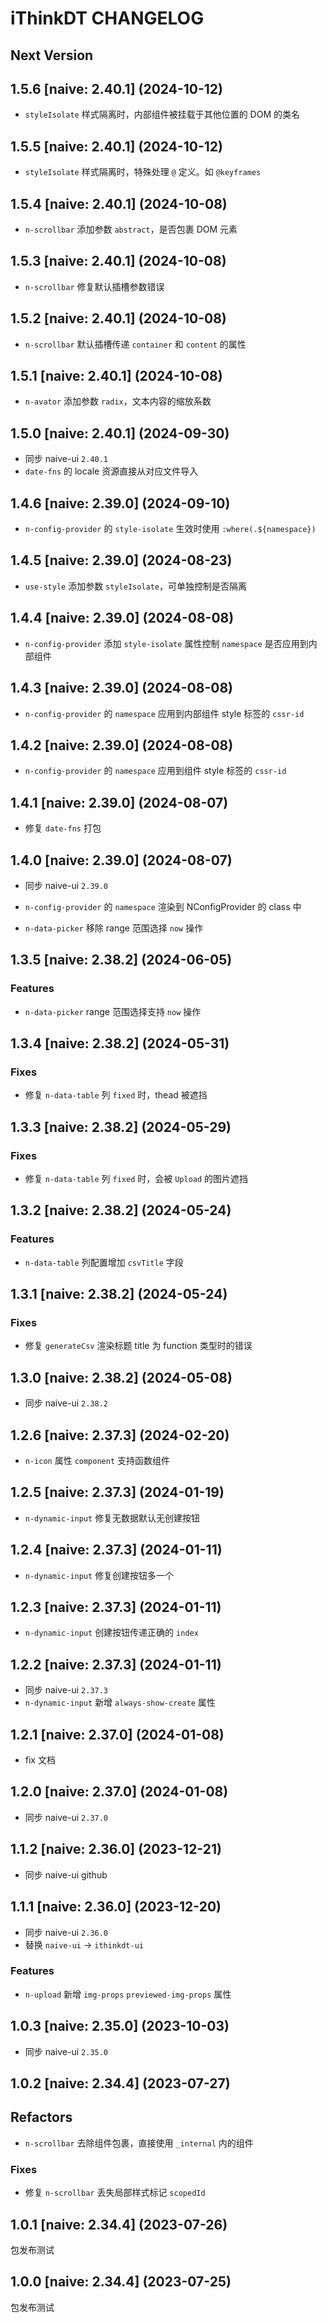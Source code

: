 # iThinkDT CHANGELOG

## Next Version

## 1.5.6 [naive: 2.40.1] (2024-10-12)

- `styleIsolate` 样式隔离时，内部组件被挂载于其他位置的 DOM 的类名

## 1.5.5 [naive: 2.40.1] (2024-10-12)

- `styleIsolate` 样式隔离时，特殊处理 `@` 定义。如 `@keyframes`

## 1.5.4 [naive: 2.40.1] (2024-10-08)

- `n-scrollbar` 添加参数 `abstract`，是否包裹 DOM 元素

## 1.5.3 [naive: 2.40.1] (2024-10-08)

- `n-scrollbar` 修复默认插槽参数错误

## 1.5.2 [naive: 2.40.1] (2024-10-08)

- `n-scrollbar` 默认插槽传递 `container` 和 `content` 的属性

## 1.5.1 [naive: 2.40.1] (2024-10-08)

- `n-avator` 添加参数 `radix`，文本内容的缩放系数

## 1.5.0 [naive: 2.40.1] (2024-09-30)

- 同步 naive-ui `2.40.1`
- `date-fns` 的 locale 资源直接从对应文件导入

## 1.4.6 [naive: 2.39.0] (2024-09-10)

- `n-config-provider` 的 `style-isolate` 生效时使用 `:where(.${namespace})`

## 1.4.5 [naive: 2.39.0] (2024-08-23)

- `use-style` 添加参数 `styleIsolate`，可单独控制是否隔离

## 1.4.4 [naive: 2.39.0] (2024-08-08)

- `n-config-provider` 添加 `style-isolate` 属性控制 `namespace` 是否应用到内部组件

## 1.4.3 [naive: 2.39.0] (2024-08-08)

- `n-config-provider` 的 `namespace` 应用到内部组件 style 标签的 `cssr-id`

## 1.4.2 [naive: 2.39.0] (2024-08-08)

- `n-config-provider` 的 `namespace` 应用到组件 style 标签的 `cssr-id`

## 1.4.1 [naive: 2.39.0] (2024-08-07)

- 修复 `date-fns` 打包

## 1.4.0 [naive: 2.39.0] (2024-08-07)

- 同步 naive-ui `2.39.0`

- `n-config-provider` 的 `namespace` 渲染到 NConfigProvider 的 class 中

- `n-data-picker` 移除 range 范围选择 `now` 操作

## 1.3.5 [naive: 2.38.2] (2024-06-05)

### Features

- `n-data-picker` range 范围选择支持 `now` 操作

## 1.3.4 [naive: 2.38.2] (2024-05-31)

### Fixes

- 修复 `n-data-table` 列 `fixed` 时，thead 被遮挡

## 1.3.3 [naive: 2.38.2] (2024-05-29)

### Fixes

- 修复 `n-data-table` 列 `fixed` 时，会被 `Upload` 的图片遮挡

## 1.3.2 [naive: 2.38.2] (2024-05-24)

### Features

- `n-data-table` 列配置增加 `csvTitle` 字段

## 1.3.1 [naive: 2.38.2] (2024-05-24)

### Fixes

- 修复 `generateCsv` 渲染标题 title 为 function 类型时的错误

## 1.3.0 [naive: 2.38.2] (2024-05-08)

- 同步 naive-ui `2.38.2`

## 1.2.6 [naive: 2.37.3] (2024-02-20)

- `n-icon` 属性 `component` 支持函数组件

## 1.2.5 [naive: 2.37.3] (2024-01-19)

- `n-dynamic-input` 修复无数据默认无创建按钮

## 1.2.4 [naive: 2.37.3] (2024-01-11)

- `n-dynamic-input` 修复创建按钮多一个

## 1.2.3 [naive: 2.37.3] (2024-01-11)

- `n-dynamic-input` 创建按钮传递正确的 `index`

## 1.2.2 [naive: 2.37.3] (2024-01-11)

- 同步 naive-ui `2.37.3`
- `n-dynamic-input` 新增 `always-show-create` 属性

## 1.2.1 [naive: 2.37.0] (2024-01-08)

- fix 文档

## 1.2.0 [naive: 2.37.0] (2024-01-08)

- 同步 naive-ui `2.37.0`

## 1.1.2 [naive: 2.36.0] (2023-12-21)

- 同步 naive-ui github

## 1.1.1 [naive: 2.36.0] (2023-12-20)

- 同步 naive-ui `2.36.0`
- 替换 `naive-ui` -> `ithinkdt-ui`

### Features

- `n-upload` 新增 `img-props` `previewed-img-props` 属性

## 1.0.3 [naive: 2.35.0] (2023-10-03)

- 同步 naive-ui `2.35.0`

## 1.0.2 [naive: 2.34.4] (2023-07-27)

## Refactors

- `n-scrollbar` 去除组件包裹，直接使用 `_internal` 内的组件

### Fixes

- 修复 `n-scrollbar` 丢失局部样式标记 `scopedId`

## 1.0.1 [naive: 2.34.4] (2023-07-26)

包发布测试

## 1.0.0 [naive: 2.34.4] (2023-07-25)

包发布测试
